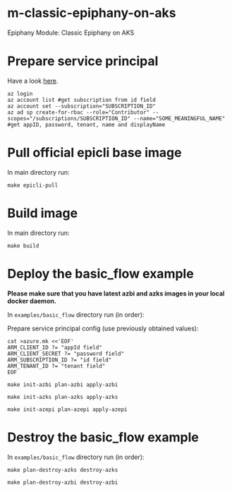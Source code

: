 # m-classic-epiphany-on-aks

Epiphany Module: Classic Epiphany on AKS

# Prepare service principal

Have a look [here](https://www.terraform.io/docs/providers/azurerm/guides/service_principal_client_secret.html).

```shell
az login
az account list #get subscription from id field
az account set --subscription="SUBSCRIPTION_ID"
az ad sp create-for-rbac --role="Contributor" --scopes="/subscriptions/SUBSCRIPTION_ID" --name="SOME_MEANINGFUL_NAME" #get appID, password, tenant, name and displayName
```

# Pull official epicli base image

In main directory run:

```shell
make epicli-pull
```

# Build image

In main directory run:

```shell
make build
```

# Deploy the basic\_flow example

__Please make sure that you have latest azbi and azks images in your local docker daemon.__

In `examples/basic_flow` directory run (in order):

Prepare service principal config (use previously obtained values):

```shell
cat >azure.mk <<'EOF'
ARM_CLIENT_ID ?= "appId field"
ARM_CLIENT_SECRET ?= "password field"
ARM_SUBSCRIPTION_ID ?= "id field"
ARM_TENANT_ID ?= "tenant field"
EOF
```

```shell
make init-azbi plan-azbi apply-azbi
```

```shell
make init-azks plan-azks apply-azks
```

```shell
make init-azepi plan-azepi apply-azepi
```

# Destroy the basic\_flow example

In `examples/basic_flow` directory run (in order):

```shell
make plan-destroy-azks destroy-azks
```

```shell
make plan-destroy-azbi destroy-azbi
```
